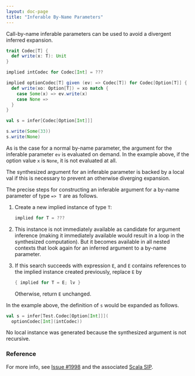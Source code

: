 ```yaml
---
layout: doc-page
title: "Inferable By-Name Parameters"
---
```


Call-by-name inferable parameters can be used to avoid a divergent inferred expansion.

```scala
trait Codec[T] {
  def write(x: T): Unit
}

implied intCodec for Codec[Int] = ???

implied optionCodec[T] given (ev: => Codec[T]) for Codec[Option[T]] {
  def write(xo: Option[T]) = xo match {
    case Some(x) => ev.write(x)
    case None =>
  }
}

val s = infer[Codec[Option[Int]]]

s.write(Some(33))
s.write(None)
```
As is the case for a normal by-name parameter, the argument for the inferable parameter `ev`
is evaluated on demand. In the example above, if the option value `x` is `None`, it is
not evaluated at all.

The synthesized argument for an inferable parameter is backed by a local val
if this is necessary to prevent an otherwise diverging expansion.

The precise steps for constructing an inferable argument for a by-name parameter of type `=> T` are as follows.

 1. Create a new implied instance of type `T`:

    ```scala
    implied for T = ???
    ```

 1. This instance is not immediately available as candidate for argument inference (making it immediately available would result in a loop in the synthesized computation). But it becomes available in all nested contexts that look again for an inferred argument to a by-name parameter.

 1. If this search succeeds with expression `E`, and `E` contains references to the implied instance created previously, replace `E` by


    ```scala
    { implied for T = E; lv }
    ```

    Otherwise, return `E` unchanged.

In the example above, the definition of `s` would be expanded as follows.

```scala
val s = infer[Test.Codec[Option[Int]]](
  optionCodec[Int](intCodec))
```

No local instance was generated because the synthesized argument is not recursive.

### Reference

For more info, see [Issue #1998](https://github.com/lampepfl/dotty/issues/1998)
and the associated [Scala SIP](https://docs.scala-lang.org/sips/byname-implicits.html).
